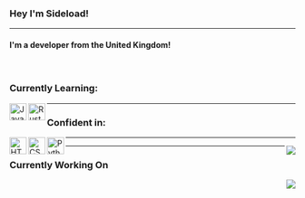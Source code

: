 
<h3 align="left">

   Hey I'm Sideload! 

</h3>


<hr>

<h4 align="left">
     I'm a developer from the United Kingdom! <br>
</h4>

<br />

### Currently Learning:
<a href="https://www.java.com/en/">
     <img
         align="left" alt="Java" width="30px" height="30" 
         src="https://img.icons8.com/color/48/000000/java-coffee-cup-logo--v2.png"
     />
</a>

<a href="https://www.rust-lang.org/">
     <img
          align="left" alt="Rust" width="30" height="30"
          src="https://icons8.com/icon/haeAxVQEIg0F/rust-programming-language"
     />
</a>

<hr>

### Confident in:

<a href="https://html.com/">
     <img
          align="left" alt="HTML" width="30" height="30"
          src="https://img.icons8.com/color/48/000000/html-5--v1.png"
     />
</a>

<a href="https://www.w3.org/Style/CSS/">
     <img
          align="left" alt="CSS" width="30" height="30"
          src="https://img.icons8.com/color/48/000000/css3.png"
     />
</a>

<a href="https://www.python.org/">
     <img
          align="left" alt="Python" width="30" height="30"
          src="https://icons8.com/icon/13441/pytho)"
     />
</a>


<hr>

<img align="right"
     src="https://github-readme-stats.vercel.app/api?username=sideloads&show_icons=true&theme=tokyonight"
/>

<hr>

### Currently Working On

<img align="right"
     src="https://github-readme-stats.vercel.app/api/pin/?username=sideloads&repo=Synergy&theme=tokyonight"
/>
